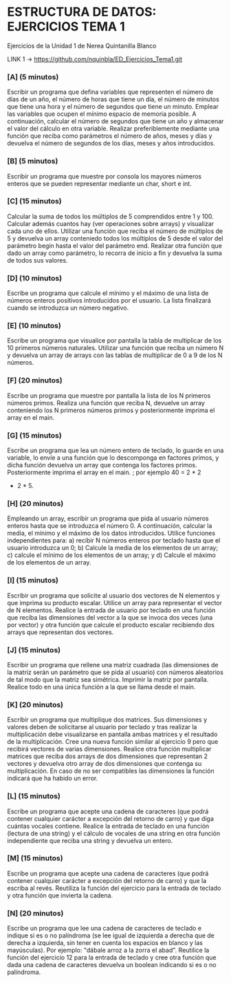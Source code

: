 # ESTRUCTURA DE DATOS: EJERCICIOS TEMA 1
Ejercicios de la Unidad 1 de Nerea Quintanilla Blanco

LINK 1 -> https://github.com/nquinbla/ED_Ejercicios_Tema1.git

### [A] (5 minutos) 
Escribir un programa que defina variables que representen el
número de días de un año, el número de horas que tiene un día, el número de
minutos que tiene una hora y el número de segundos que tiene un minuto.
Emplear las variables que ocupen el mínimo espacio de memoria posible. A
continuación, calcular el número de segundos que tiene un año y almacenar el
valor del cálculo en otra variable. Realizar preferiblemente mediante una
función que reciba como parámetros el número de años, meses y días y
devuelva el número de segundos de los días, meses y años introducidos.

### [B] (5 minutos) 
Escribir un programa que muestre por consola los mayores
números enteros que se pueden representar mediante un char, short e int.

### [C] (15 minutos) 
Calcular la suma de todos los múltiplos de 5 comprendidos entre
1 y 100. Calcular además cuantos hay (ver operaciones sobre arrays) y
visualizar cada uno de ellos. Utilizar una función que reciba el número de
múltiplos de 5 y devuelva un array conteniedo todos los múltiplos de 5 desde
el valor del parámetro begin hasta el valor del parámetro end. Realizar otra
función que dado un array como parámetro, lo recorra de inicio a fin y
devuelva la suma de todos sus valores.

### [D] (10 minutos) 
Escribe un programa que calcule el mínimo y el máximo de una
lista de números enteros positivos introducidos por el usuario. La lista
finalizará cuando se introduzca un número negativo.

### [E] (10 minutos) 
Escribe un programa que visualice por pantalla la tabla de
multiplicar de los 10 primeros números naturales. Utilizar una función que
reciba un número N y devuelva un array de arrays con las tablas de multiplicar
de 0 a 9 de los N números.

### [F] (20 minutos) 
Escribe un programa que muestre por pantalla la lista de los N
primeros números primos. Realiza una función que reciba N, devuelve un
array conteniendo los N primeros números primos y posteriormente
imprima el array en el main.

### [G] (15 minutos) 
Escribe un programa que lea un número entero de teclado, lo
guarde en una variable, lo envíe a una función que lo descomponga en factores
primos, y dicha función devuelva un array que contenga los factores primos.
Posteriormente imprima el array en el main. ; por ejemplo 40 = 2 * 2
* 2 * 5.

### [H] (20 minutos) 
Empleando un array, escribir un programa que pida al usuario
números enteros hasta que se introduzca el número 0. A continuación, calcular
la media, el mínimo y el máximo de los datos introducidos. Utilice funciones
independientes para: a) recibir N números enteros por teclado hasta que el
usuario introduzca un 0; b) Calcule la media de los elementos de un array; c)
calcule el mínimo de los elementos de un array; y d) Calcule el máximo de los
elementos de un array.

### [I] (15 minutos) 
Escribir un programa que solicite al usuario dos vectores de N
elementos y que imprima su producto escalar. Utilice un array para representar
el vector de N elementos. Realice la entrada de usuario por teclado en una
función que reciba las dimensiones del vector a la que se invoca dos veces
(una por vector) y otra función que calcule el producto escalar recibiendo dos
arrays que representan dos vectores.

### [J] (15 minutos) 
Escribir un programa que rellene una matriz cuadrada (las
dimensiones de la matriz serán un parámetro que se pida al usuario) con
números aleatorios de tal modo que la matriz sea simétrica. Imprimir la matriz
por pantalla. Realice todo en una única función a la que se llama desde el
main.

### [K] (20 minutos) 
Escribir un programa que multiplique dos matrices. Sus
dimensiones y valores deben de solicitarse al usuario por teclado y tras realizar
la multiplicación debe visualizarse en pantalla ambas matrices y el
resultado de la multiplicación. Cree una nueva función similar al ejercicio 9
pero que recibirá vectores de varias dimensiones. Realice otra función
multiplicar matrices que reciba dos arrays de dos dimensiones que representan
2 vectores y devuelva otro array de dos dimensiones que contenga su
multiplicación. En caso de no ser compatibles las dimensiones la función
indicará que ha habido un error.

### [L] (15 minutos) 
Escribe un programa que acepte una cadena de caracteres (que
podrá contener cualquier carácter a excepción del retorno de carro) y que diga
cuántas vocales contiene. Realice la entrada de teclado en una función
(lectura de una string) y el cálculo de vocales de una string en otra función
independiente que reciba una string y devuelva un entero.

### [M] (15 minutos) 
Escribe un programa que acepte una cadena de caracteres (que
podrá contener cualquier carácter a excepción del retorno de carro) y que la
escriba al revés. Reutiliza la función del ejercicio para la entrada de teclado y
otra función que invierta la cadena.

### [N] (20 minutos) 
Escribe un programa que lee una cadena de caracteres de teclado
e indique si es o no palíndroma (se lee igual de izquierda a derecha que de
derecha a izquierda, sin tener en cuenta los espacios en blanco y las
mayúsculas). Por ejemplo: "dábale arroz a la zorra el abad". Reutilice la
función del ejercicio 12 para la entrada de teclado y cree otra función que
dada una cadena de caracteres devuelva un boolean indicando si es o no
palíndroma.

